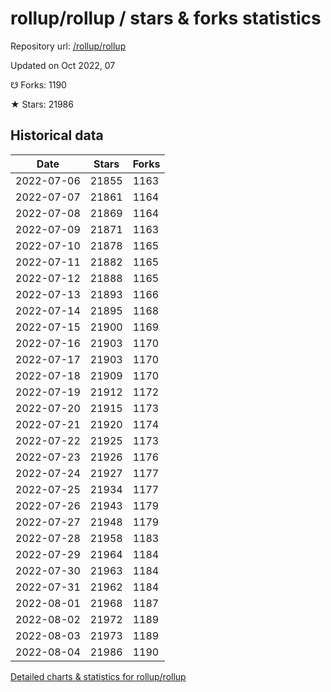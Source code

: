 # rollup/rollup / stars & forks statistics

Repository url: [/rollup/rollup](https://github.com/rollup/rollup)

Updated on Oct 2022, 07

☋ Forks: 1190

★ Stars: 21986

## Historical data
| Date | Stars | Forks |
|------|-------|-------|
| 2022-07-06 | 21855 | 1163 | 
| 2022-07-07 | 21861 | 1164 | 
| 2022-07-08 | 21869 | 1164 | 
| 2022-07-09 | 21871 | 1163 | 
| 2022-07-10 | 21878 | 1165 | 
| 2022-07-11 | 21882 | 1165 | 
| 2022-07-12 | 21888 | 1165 | 
| 2022-07-13 | 21893 | 1166 | 
| 2022-07-14 | 21895 | 1168 | 
| 2022-07-15 | 21900 | 1169 | 
| 2022-07-16 | 21903 | 1170 | 
| 2022-07-17 | 21903 | 1170 | 
| 2022-07-18 | 21909 | 1170 | 
| 2022-07-19 | 21912 | 1172 | 
| 2022-07-20 | 21915 | 1173 | 
| 2022-07-21 | 21920 | 1174 | 
| 2022-07-22 | 21925 | 1173 | 
| 2022-07-23 | 21926 | 1176 | 
| 2022-07-24 | 21927 | 1177 | 
| 2022-07-25 | 21934 | 1177 | 
| 2022-07-26 | 21943 | 1179 | 
| 2022-07-27 | 21948 | 1179 | 
| 2022-07-28 | 21958 | 1183 | 
| 2022-07-29 | 21964 | 1184 | 
| 2022-07-30 | 21963 | 1184 | 
| 2022-07-31 | 21962 | 1184 | 
| 2022-08-01 | 21968 | 1187 | 
| 2022-08-02 | 21972 | 1189 | 
| 2022-08-03 | 21973 | 1189 | 
| 2022-08-04 | 21986 | 1190 | 


[Detailed charts & statistics for rollup/rollup](https://reviewgithub.com/rep/rollup/rollup)
